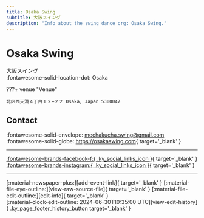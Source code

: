 ```yaml
---
title: Osaka Swing
subtitle: 大阪スイング
description: "Info about the swing dance org: Osaka Swing."
---
```


# Osaka Swing

大阪スイング  
:fontawesome-solid-location-dot: Osaka  


???+ venue "Venue"

    北区西天満４丁目１２−２２ Osaka, Japan 5300047  

## Contact

:fontawesome-solid-envelope: <mechakucha.swing@gmail.com>  
:fontawesome-solid-globe: <https://osakaswing.com>{ target='_blank' }  

---

 [:fontawesome-brands-facebook-f:{ .ky_social_links_icon }](https://www.facebook.com/osakaswing){ target='_blank' } [:fontawesome-brands-instagram:{ .ky_social_links_icon }](https://instagram.com/osakaswing){ target='_blank' }

---

<div class="ky_page_footer" markdown>
<div class="ky_page_footer_trailing" markdown="span">
[:material-newspaper-plus:][add-event-link]{ target='_blank' }
[:material-file-eye-outline:][view-raw-source-file]{ target='_blank' }
[:material-file-edit-outline:][edit-info]{ target='_blank' }
</div>
<div class="ky_page_footer_leading" markdown="span">
[:material-clock-edit-outline: 2024-06-30T10:35:00 UTC][view-edit-history]{ .ky_page_footer_history_button target='_blank' }
</div>
</div>

[add-event-link]: https://github.com/swingdance/events/issues/new?assignees=&labels=add+event&projects=&template=02-add_entity.yml&title=%5Bja_JP%5D%20%3CName%3E&region=ja_JP&province=Osaka&city=Osaka&org_id=osaka-swing "Add Event"
[view-raw-source-file]: https://github.com/swingdance/orgs/blob/main/ja_JP/osaka-swing.json "View Raw Source File"
[edit-info]: https://github.com/swingdance/orgs/issues/new?assignees=&labels=update+org&projects=&template=03-update_entity.yml&title=%5Bja_JP%5D%20Osaka%20Swing&region=ja_JP&id=osaka-swing&name=Osaka%20Swing "Edit Info"

[view-edit-history]: https://github.com/swingdance/orgs/commits/main/ja_JP/osaka-swing.json "View Edit History"
